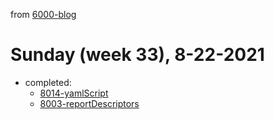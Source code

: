 from [6000-blog](../../../6000-blog.md)
# Sunday (week 33), 8-22-2021
- completed: 
  - [8014-yamlScript](8014-yamlScript.md)
  - [8003-reportDescriptors](8003-reportDescriptors.md)